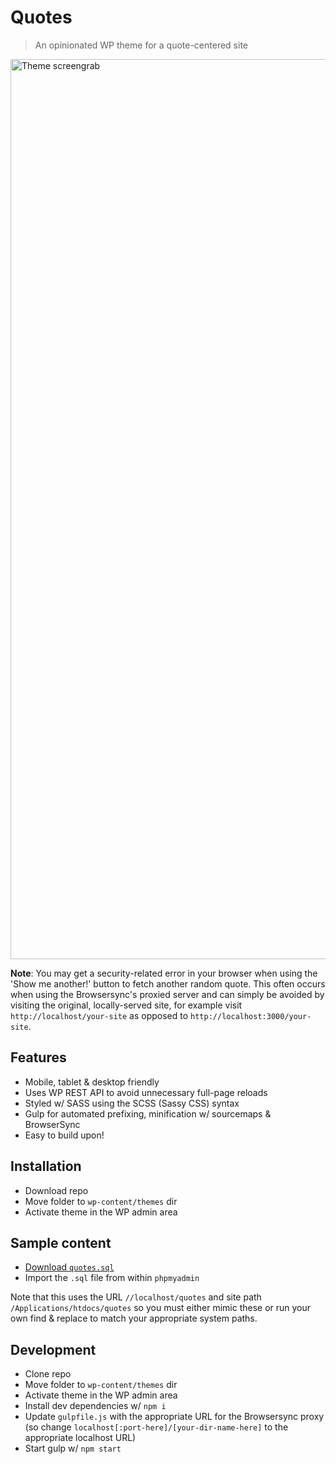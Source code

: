 # Quotes

> An opinionated WP theme for a quote-centered site

<img width="1440" alt="Theme screengrab" src="https://user-images.githubusercontent.com/38357771/63648210-2ad42c00-c6e1-11e9-8ce6-8335c983eab1.png">

**Note**: You may get a security-related error in your browser when using the 'Show me another!' button to fetch another random quote. This often occurs when using the Browsersync's proxied server and can simply be avoided by visiting the original, locally-served site, for example visit `http://localhost/your-site` as opposed to `http://localhost:3000/your-site`.

## Features

- Mobile, tablet & desktop friendly
- Uses WP REST API to avoid unnecessary full-page reloads
- Styled w/ SASS using the SCSS (Sassy CSS) syntax
- Gulp for automated prefixing, minification w/ sourcemaps & BrowserSync
- Easy to build upon!

## Installation

- Download repo
- Move folder to `wp-content/themes` dir
- Activate theme in the WP admin area

## Sample content

- [Download `quotes.sql`](https://gist.github.com/shwilliam/e7658f5e07956d5ba370ab372de2eb53)
- Import the `.sql` file from within `phpmyadmin`

Note that this uses the URL `//localhost/quotes` and site path `/Applications/htdocs/quotes` so you must either mimic these or run your own find & replace to match your appropriate system paths.

## Development

- Clone repo
- Move folder to `wp-content/themes` dir
- Activate theme in the WP admin area
- Install dev dependencies w/ `npm i`
- Update `gulpfile.js` with the appropriate URL for the Browsersync proxy (so change `localhost[:port-here]/[your-dir-name-here]` to the appropriate localhost URL)
- Start gulp w/ `npm start`
